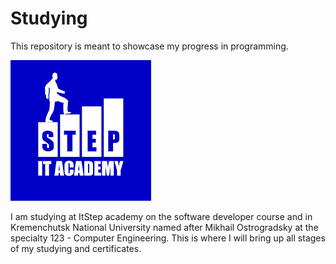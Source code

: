 # Studying
This repository is meant to showcase my progress in programming.

![Image](img/ItStep.png)

I am studying at ItStep academy on the software developer course and in Kremenchutsk National University named after Mikhail Ostrogradsky at the specialty 123 - Computer Engineering. This is where I will bring up all stages of my studying and certificates.
